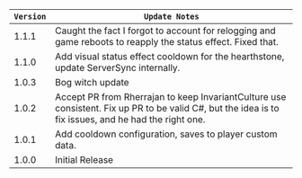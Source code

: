 | `Version` | `Update Notes`                                                                                                                                       |
|-----------|------------------------------------------------------------------------------------------------------------------------------------------------------|
| 1.1.1     | Caught the fact I forgot to account for relogging and game reboots to reapply the status effect. Fixed that.                                         |
| 1.1.0     | Add visual status effect cooldown for the hearthstone, update ServerSync internally.                                                                 |
| 1.0.3     | Bog witch update                                                                                                                                     |
| 1.0.2     | Accept PR from Rherrajan to keep InvariantCulture use consistent. Fix up PR to be valid C#, but the idea is to fix issues, and he had the right one. |
| 1.0.1     | Add cooldown configuration, saves to player custom data.                                                                                             |
| 1.0.0     | Initial Release                                                                                                                                      |
